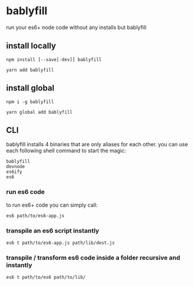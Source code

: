 # bablyfill
run your es6+ node code without any installs but bablyfill 

## install locally

```shell
npm install [--save[-dev]] bablyfill
```
```shell
yarn add bablyfill
```

## install global

```shell
npm i -g bablyfill
```
```shell
yarn global add bablyfill
```


## CLI
bablyfill installs 4 binaries that are only aliases for each other.
you can use each following shell command to start the magic:
```shell
bablyfill
devnode
es6ify
es6
```
### run es6 code
to run es6+ code you can simply call: 
```shell
es6 path/to/es6-app.js
```
### transpile an es6 script instantly
```shell
es6 t path/to/es6-app.js path/lib/dest.js
```

### transpile / transform es6 code inside a folder recursive and instantly
```shell
es6 t path/to/es6 path/to/lib/
```

